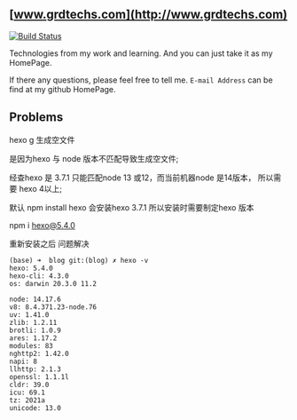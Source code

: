 ## [www.grdtechs.com](http://www.grdtechs.com)

[![Build Status](https://travis-ci.org/researchlab/researchlab.github.io.svg?branch=blog)](https://travis-ci.org/researchlab/researchlab.github.io)

Technologies from my work and learning. And you can just take it as my HomePage.

If there any questions, please feel free to tell me. `E-mail Address` can be find at my github HomePage.

## Problems 

hexo g 生成空文件

是因为hexo 与 node 版本不匹配导致生成空文件;

经查hexo 是 3.7.1 只能匹配node 13 或12，而当前机器node 是14版本， 所以需要 hexo 4以上;

默认 npm install hexo 会安装hexo 3.7.1 所以安装时需要制定hexo 版本 

npm i hexo@5.4.0

重新安装之后 问题解决

```
(base) ➜  blog git:(blog) ✗ hexo -v
hexo: 5.4.0 
hexo-cli: 4.3.0
os: darwin 20.3.0 11.2

node: 14.17.6
v8: 8.4.371.23-node.76
uv: 1.41.0
zlib: 1.2.11
brotli: 1.0.9
ares: 1.17.2
modules: 83
nghttp2: 1.42.0
napi: 8
llhttp: 2.1.3
openssl: 1.1.1l
cldr: 39.0
icu: 69.1
tz: 2021a
unicode: 13.0
```
